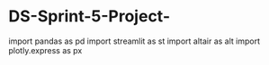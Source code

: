 # DS-Sprint-5-Project-
import pandas as pd
import streamlit as st
import altair as alt
import plotly.express as px
